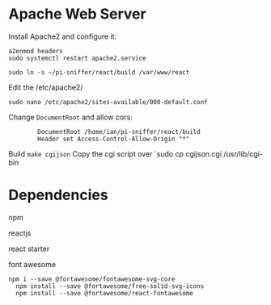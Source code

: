 # Apache Web Server


Install Apache2 and configure it:

````
a2enmod headers
sudo systemctl restart apache2.service

sudo ln -s ~/pi-sniffer/react/build /var/www/react

````

Edit the /etc/apache2/

````
sudo nano /etc/apache2/sites-available/000-default.conf

````

Change `DocumentRoot` and allow cors:

````
        DocumentRoot /home/ian/pi-sniffer/react/build
        Header set Access-Control-Allow-Origin "*"
````


Build `make cgijson`
Copy the cgi script over `sudo cp cgijson.cgi /usr/lib/cgi-bin


# Dependencies

npm

reactjs


react starter

font awesome
````
npm i --save @fortawesome/fontawesome-svg-core
  npm install --save @fortawesome/free-solid-svg-icons
  npm install --save @fortawesome/react-fontawesome
````